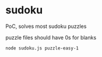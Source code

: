 # sudoku
PoC, solves most sudoku puzzles

puzzle files should have 0s for blanks

`node sudoku.js puzzle-easy-1`
